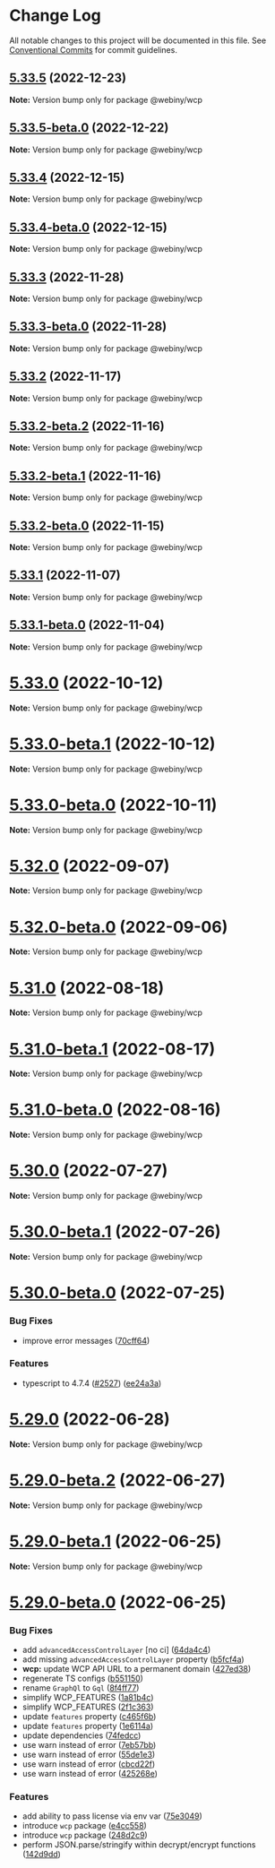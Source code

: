 # Change Log

All notable changes to this project will be documented in this file.
See [Conventional Commits](https://conventionalcommits.org) for commit guidelines.

## [5.33.5](https://github.com/webiny/webiny-js/compare/v5.33.5-beta.0...v5.33.5) (2022-12-23)

**Note:** Version bump only for package @webiny/wcp





## [5.33.5-beta.0](https://github.com/webiny/webiny-js/compare/v5.33.4...v5.33.5-beta.0) (2022-12-22)

**Note:** Version bump only for package @webiny/wcp





## [5.33.4](https://github.com/webiny/webiny-js/compare/v5.33.4-beta.0...v5.33.4) (2022-12-15)

**Note:** Version bump only for package @webiny/wcp





## [5.33.4-beta.0](https://github.com/webiny/webiny-js/compare/v5.33.3...v5.33.4-beta.0) (2022-12-15)

**Note:** Version bump only for package @webiny/wcp





## [5.33.3](https://github.com/webiny/webiny-js/compare/v5.33.3-beta.0...v5.33.3) (2022-11-28)

**Note:** Version bump only for package @webiny/wcp





## [5.33.3-beta.0](https://github.com/webiny/webiny-js/compare/v5.33.2...v5.33.3-beta.0) (2022-11-28)

**Note:** Version bump only for package @webiny/wcp





## [5.33.2](https://github.com/webiny/webiny-js/compare/v5.33.2-beta.2...v5.33.2) (2022-11-17)

**Note:** Version bump only for package @webiny/wcp





## [5.33.2-beta.2](https://github.com/webiny/webiny-js/compare/v5.33.2-beta.1...v5.33.2-beta.2) (2022-11-16)

**Note:** Version bump only for package @webiny/wcp





## [5.33.2-beta.1](https://github.com/webiny/webiny-js/compare/v5.33.2-beta.0...v5.33.2-beta.1) (2022-11-16)

**Note:** Version bump only for package @webiny/wcp





## [5.33.2-beta.0](https://github.com/webiny/webiny-js/compare/v5.33.1...v5.33.2-beta.0) (2022-11-15)

**Note:** Version bump only for package @webiny/wcp





## [5.33.1](https://github.com/webiny/webiny-js/compare/v5.33.1-beta.0...v5.33.1) (2022-11-07)

**Note:** Version bump only for package @webiny/wcp





## [5.33.1-beta.0](https://github.com/webiny/webiny-js/compare/v5.33.0...v5.33.1-beta.0) (2022-11-04)

**Note:** Version bump only for package @webiny/wcp





# [5.33.0](https://github.com/webiny/webiny-js/compare/v5.33.0-beta.1...v5.33.0) (2022-10-12)

**Note:** Version bump only for package @webiny/wcp





# [5.33.0-beta.1](https://github.com/webiny/webiny-js/compare/v5.33.0-beta.0...v5.33.0-beta.1) (2022-10-12)

**Note:** Version bump only for package @webiny/wcp





# [5.33.0-beta.0](https://github.com/webiny/webiny-js/compare/v5.32.0...v5.33.0-beta.0) (2022-10-11)

**Note:** Version bump only for package @webiny/wcp





# [5.32.0](https://github.com/webiny/webiny-js/compare/v5.32.0-beta.0...v5.32.0) (2022-09-07)

**Note:** Version bump only for package @webiny/wcp





# [5.32.0-beta.0](https://github.com/webiny/webiny-js/compare/v5.31.0...v5.32.0-beta.0) (2022-09-06)

**Note:** Version bump only for package @webiny/wcp





# [5.31.0](https://github.com/webiny/webiny-js/compare/v5.31.0-beta.1...v5.31.0) (2022-08-18)

**Note:** Version bump only for package @webiny/wcp





# [5.31.0-beta.1](https://github.com/webiny/webiny-js/compare/v5.31.0-beta.0...v5.31.0-beta.1) (2022-08-17)

**Note:** Version bump only for package @webiny/wcp





# [5.31.0-beta.0](https://github.com/webiny/webiny-js/compare/v5.30.0...v5.31.0-beta.0) (2022-08-16)

**Note:** Version bump only for package @webiny/wcp





# [5.30.0](https://github.com/webiny/webiny-js/compare/v5.30.0-beta.1...v5.30.0) (2022-07-27)

**Note:** Version bump only for package @webiny/wcp





# [5.30.0-beta.1](https://github.com/webiny/webiny-js/compare/v5.30.0-beta.0...v5.30.0-beta.1) (2022-07-26)

**Note:** Version bump only for package @webiny/wcp





# [5.30.0-beta.0](https://github.com/webiny/webiny-js/compare/v5.29.0...v5.30.0-beta.0) (2022-07-25)


### Bug Fixes

* improve error messages ([70cff64](https://github.com/webiny/webiny-js/commit/70cff646a6a8c95e60a0072c432b13509ca5f16c))


### Features

* typescript to 4.7.4 ([#2527](https://github.com/webiny/webiny-js/issues/2527)) ([ee24a3a](https://github.com/webiny/webiny-js/commit/ee24a3a995942ee2588e615e42f604ed7418390a))





# [5.29.0](https://github.com/webiny/webiny-js/compare/v5.29.0-beta.2...v5.29.0) (2022-06-28)

**Note:** Version bump only for package @webiny/wcp





# [5.29.0-beta.2](https://github.com/webiny/webiny-js/compare/v5.29.0-beta.1...v5.29.0-beta.2) (2022-06-27)

**Note:** Version bump only for package @webiny/wcp





# [5.29.0-beta.1](https://github.com/webiny/webiny-js/compare/v5.29.0-beta.0...v5.29.0-beta.1) (2022-06-25)

**Note:** Version bump only for package @webiny/wcp





# [5.29.0-beta.0](https://github.com/webiny/webiny-js/compare/v5.28.0...v5.29.0-beta.0) (2022-06-25)


### Bug Fixes

* add `advancedAccessControlLayer` [no ci] ([64da4c4](https://github.com/webiny/webiny-js/commit/64da4c44788e78ec150ceefecfd1308ac84d3c18))
* add missing `advancedAccessControlLayer` property ([b5fcf4a](https://github.com/webiny/webiny-js/commit/b5fcf4aa9bf4f350ab6b1d649e85a1aee1f5688a))
* **wcp:** update WCP API URL to a permanent domain ([427ed38](https://github.com/webiny/webiny-js/commit/427ed3821653263dbf1a088548cb41f4b09709e0))
* regenerate TS configs ([b551150](https://github.com/webiny/webiny-js/commit/b5511502b5d690c33988c9e3f6c147bf5f6516d4))
* rename `GraphQl` to `Gql` ([8f4ff77](https://github.com/webiny/webiny-js/commit/8f4ff77149683299cf648701a95d44bf75ed2c83))
* simplify WCP_FEATURES ([1a81b4c](https://github.com/webiny/webiny-js/commit/1a81b4c0d32415a755f4a8a9fa817214c08dff8f))
* simplify WCP_FEATURES ([2f1c363](https://github.com/webiny/webiny-js/commit/2f1c36383c8b7a5e5b444b4adc41e0de36fb0896))
* update `features` property ([c465f6b](https://github.com/webiny/webiny-js/commit/c465f6b3a0bda62eace3dcfa941f1d0bd0cdc970))
* update `features` property ([1e6114a](https://github.com/webiny/webiny-js/commit/1e6114abb8d54a197ea1a37e34206a8a5799416c))
* update dependencies ([74fedcc](https://github.com/webiny/webiny-js/commit/74fedcca6ae3fab007f2647d5ed5824e692d77a3))
* use warn instead of error ([7eb57bb](https://github.com/webiny/webiny-js/commit/7eb57bb50cb5a6ca85e0062eb0694cf5bc94a632))
* use warn instead of error ([55de1e3](https://github.com/webiny/webiny-js/commit/55de1e369acc4ae7f9126b8a33271045365cdc9a))
* use warn instead of error ([cbcd22f](https://github.com/webiny/webiny-js/commit/cbcd22fe9a32a2328fc069d3f73f247dfce044bf))
* use warn instead of error ([425268e](https://github.com/webiny/webiny-js/commit/425268ef4bbff48676f9e8e04c8873d3e98b5082))


### Features

* add ability to pass license via env var ([75e3049](https://github.com/webiny/webiny-js/commit/75e30494fdbb1784fdb757193db30364c81e23de))
* introduce `wcp` package ([e4cc558](https://github.com/webiny/webiny-js/commit/e4cc5581a228483f3144aaa3da0c5975719e5c16))
* introduce `wcp` package ([248d2c9](https://github.com/webiny/webiny-js/commit/248d2c9047508168a394712c6b20f5f4cbc1aecd))
* perform JSON.parse/stringify within decrypt/encrypt functions ([142d9dd](https://github.com/webiny/webiny-js/commit/142d9dd847d777fbb11aaceff05fe8902a1c4bea))
